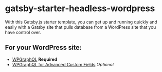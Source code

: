 # gatsby-starter-headless-wordpress

With this Gatsby.js starter template, you can get up and running quickly and easily with a Gatsby site that pulls database from a WordPress site that you have control over.

## For your WordPress site:

- [WPGraphQL](https://www.wpgraphql.com/) **Required**
- [WPGraphQL for Advanced Custom Fields](https://www.wpgraphql.com/acf/) _Optional_
